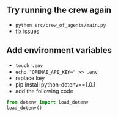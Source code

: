## Try running the crew again

- `python src/crew_of_agents/main.py`
- fix issues

## Add environment variables

- `touch .env`
- `echo "OPENAI_API_KEY=" >> .env`
- replace key
- pip install python-dotenv==1.0.1
- add the following code
```main.py
from dotenv import load_dotenv
load_dotenv()
```